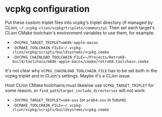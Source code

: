 # vcpkg configuration

Put these custom triplet files into vcpkg's triplet directory (if managed by
CLion, `~/.vcpkg-clion/vcpkg/triplets/community`). Then set each target's CLion CMake toolchain's environment variables
to use
them, for example:

- `-DVCPKG_TARGET_TRIPLET=m68k-apple-macos`
- `-DCMAKE_TOOLCHAIN_FILE=~/.vcpkg-clion/vcpkg/scripts/buildsystems/vcpkg.cmake`
- `-DVCPKG_CHAINLOAD_TOOLCHAIN_FILE=~/Projects/Retro68-build/toolchain/m68k-apple-macos/cmake/retro68.toolchain.cmake`

It's not clear why `VCPKG_CHAINLOAD_TOOLCHAIN_FILE` has to be set both in the vcpkg triplet and in CLion's settings.
Maybe it's a CLion issue.

Host CLion CMake toolchains must likewise use `VCPKG_TARGET_TRIPLET` for some reason,
or `find_path`/`target_include_directories` will not work:

- `-DVCPKG_TARGET_TRIPLET=x64-osx` (or `arm64-osx` in future)
- `-DCMAKE_TOOLCHAIN_FILE=~/.vcpkg-clion/vcpkg/scripts/buildsystems/vcpkg.cmake`
